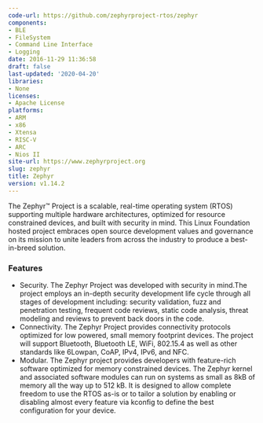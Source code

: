 ```yaml
---
code-url: https://github.com/zephyrproject-rtos/zephyr
components:
- BLE
- FileSystem
- Command Line Interface
- Logging
date: 2016-11-29 11:36:58
draft: false
last-updated: '2020-04-20'
libraries:
- None
licenses:
- Apache License
platforms:
- ARM
- x86
- Xtensa
- RISC-V
- ARC
- Nios II
site-url: https://www.zephyrproject.org
slug: zephyr
title: Zephyr
version: v1.14.2
---
```

The Zephyr™ Project is a scalable, real-time operating system (RTOS) supporting multiple hardware architectures, optimized for resource constrained devices, and built with security in mind. This Linux Foundation hosted project embraces open source development values and governance on its mission to unite leaders from across the industry to produce a best-in-breed solution.

<!--more-->

### Features
- Security. The Zephyr Project was developed with security in mind.The project employs an in-depth security development life cycle through all stages of development including: security validation, fuzz and penetration testing, frequent code reviews, static code analysis, threat modeling and reviews to prevent back doors in the code.
- Connectivity. The Zephyr Project provides connectivity protocols optimized for low powered, small memory footprint devices. The project will support Bluetooth, Bluetooth LE, WiFi, 802.15.4 as well as other standards like 6Lowpan, CoAP, IPv4, IPv6, and NFC.
- Modular. The Zephyr project provides developers with feature-rich software optimized for memory constrained devices. The Zephyr kernel and associated software modules can run on systems as small as 8kB of memory all the way up to 512 kB. It is designed to allow complete freedom to use the RTOS as-is or to tailor a solution by enabling or disabling almost every feature via kconfig to define the best configuration for your device.


